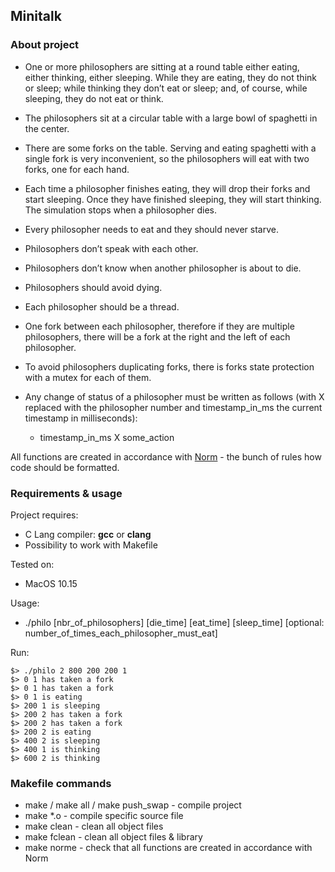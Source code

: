 ## Minitalk

### About project

* One or more philosophers are sitting at a round table either eating, either thinking,
either sleeping. While they are eating, they do not think or sleep; while thinking
they don’t eat or sleep; and, of course, while sleeping, they do not eat or think.
* The philosophers sit at a circular table with a large bowl of spaghetti in the center.
* There are some forks on the table. Serving and eating spaghetti with a single fork
is very inconvenient, so the philosophers will eat with two forks, one for each hand.
* Each time a philosopher finishes eating, they will drop their forks and start sleeping.
Once they have finished sleeping, they will start thinking. The simulation stops
when a philosopher dies.
* Every philosopher needs to eat and they should never starve.
* Philosophers don’t speak with each other.
* Philosophers don’t know when another philosopher is about to die.
* Philosophers should avoid dying.


* Each philosopher should be a thread.
* One fork between each philosopher, therefore if they are multiple philosophers, there will be a fork at the right and the left of each philosopher.
* To avoid philosophers duplicating forks, there is forks state protection with a mutex for each of them.
* Any change of status of a philosopher must be written as follows (with X replaced with the philosopher number and timestamp_in_ms the current timestamp in milliseconds):
  * timestamp_in_ms X some_action

All functions are created in accordance with [Norm](https://github.com/42School/norminette) - the bunch of rules how code should be formatted.

### Requirements & usage
Project requires:
* C Lang compiler: **gcc** or **clang**
* Possibility to work with Makefile

Tested on:
* MacOS 10.15

Usage:
* ./philo [nbr_of_philosophers] [die_time] [eat_time] [sleep_time] [optional: number_of_times_each_philosopher_must_eat]

Run:
```
$> ./philo 2 800 200 200 1
$> 0 1 has taken a fork
$> 0 1 has taken a fork
$> 0 1 is eating
$> 200 1 is sleeping
$> 200 2 has taken a fork
$> 200 2 has taken a fork
$> 200 2 is eating
$> 400 2 is sleeping
$> 400 1 is thinking
$> 600 2 is thinking
```

### Makefile commands

* make / make all / make push_swap - compile project
* make *.o - compile specific source file
* make clean - clean all object files
* make fclean - clean all object files & library
* make norme - check that all functions are created in accordance with Norm